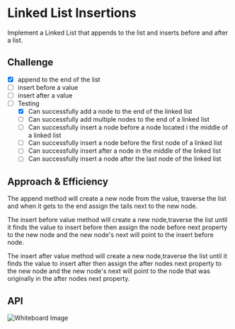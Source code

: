 # Linked List Insertions
<!-- Short summary or background information -->
Implement a Linked List that appends to the list and inserts before and after a list.

## Challenge
<!-- Description of the challenge -->
- [x] append to the end of the list
- [ ] insert before a value
- [ ] insert after a value
- [ ] Testing
  - [x] Can successfully add a node to the end of the linked list
  - [ ] Can successfully add multiple nodes to the end of a linked list
  - [ ] Can successfully insert a node before a node located i the middle of a linked list
  - [ ] Can successfully insert a node before the first node of a linked list
  - [ ] Can successfully insert after a node in the middle of the linked list
  - [ ] Can successfully insert a node after the last node of the linked list

## Approach & Efficiency
<!-- What approach did you take? Why? What is the Big O space/time for this approach? -->

The append method will create a new node from the value, traverse the list and when it gets to the end assign the tails next to the new node.

The insert before value method will create a new node,traverse the list until it finds the value to insert before then assign the node before next property to the new node and the new node's next will point to the insert before node.

The insert after value method will create a new node,traverse the list until it finds the value to insert after then assign the after nodes next property to the new node and the new node's next will point to the node that was originally in the after nodes next property.

## API
<!-- Description of each method publicly available to your Linked List -->




![Whiteboard Image](./assets/linkedlist.jpg)